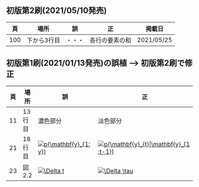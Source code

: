 ## 初版第2刷(2021/05/10発売)

|頁|場所|誤|正|掲載日|
|---|---|---|---|---|
|100|下から3行目|・・・|各行の要素の和|2021/05/25|

## 初版第1刷(2021/01/13発売)の誤植 --> 初版第2刷で修正

|頁|場所|誤|正|
|---|---|---|---|
|11|13行目|濃色部分|淡色部分|
|21|18行目|<a href="https://www.codecogs.com/eqnedit.php?latex=p(\mathbf{\textit{}y}_{1:y})" target="_blank"><img src="https://latex.codecogs.com/gif.latex?p(\mathbf{y}_{1:y})" title="p(\mathbf{y}_{1:y})" /></a>|<a href="https://www.codecogs.com/eqnedit.php?latex=p(\mathbf{y}_{t}\|\mathbf{y}_{1:t-1})" target="_blank"><img src="https://latex.codecogs.com/gif.latex?p(\mathbf{y}_{t}\|\mathbf{y}_{1:t-1})" title="p(\mathbf{y}_{t}\|\mathbf{y}_{1:t-1})" /></a>|
|23|図2.2|<a href="https://www.codecogs.com/eqnedit.php?latex=\Delta&space;t" target="_blank"><img src="https://latex.codecogs.com/gif.latex?\Delta&space;t" title="\Delta t" /></a>|<a href="https://www.codecogs.com/eqnedit.php?latex=\Delta&space;\tau" target="_blank"><img src="https://latex.codecogs.com/gif.latex?\Delta&space;\tau" title="\Delta \tau" /></a>|
